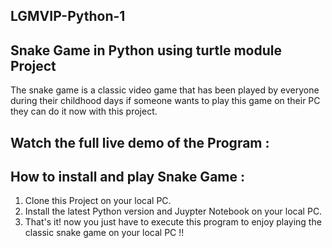 ## LGMVIP-Python-1
## Snake Game in Python using turtle module Project 

The snake game is a classic video game that has been played by everyone during their childhood days if someone wants to play this game on their PC they can do it now with this project.

## Watch the full live demo of the Program :

## How to install and play Snake Game :
1. Clone this Project on your local PC.
2. Install the latest Python version and Juypter Notebook on your local PC.
4. That's it! now you just have to execute this program to enjoy playing the classic snake game on your local PC !!

